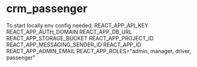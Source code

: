 # crm_passenger

To start locally env config needed:
REACT_APP_API_KEY
REACT_APP_AUTH_DOMAIN
REACT_APP_DB_URL
REACT_APP_STORAGE_BUCKET
REACT_APP_PROJECT_ID
REACT_APP_MESSAGING_SENDER_ID
REACT_APP_ID
REACT_APP_ADMIN_EMAIL
REACT_APP_ROLES="admin, manager, driver, passenger"